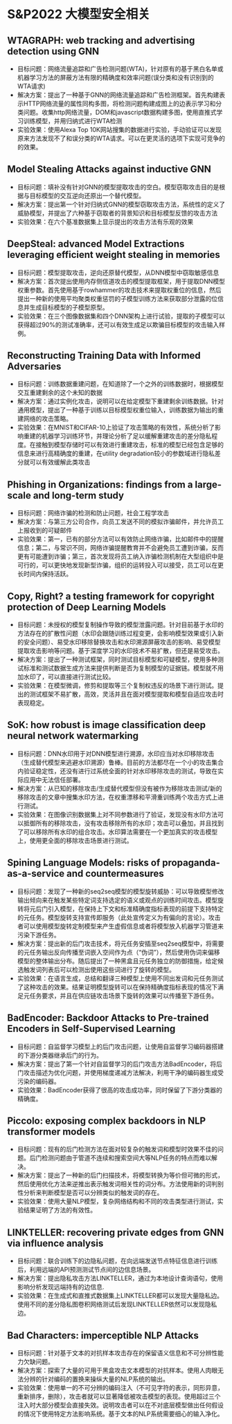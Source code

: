 # S&P2022 大模型安全相关

## WTAGRAPH: web tracking and advertising detection using GNN

+ 目标问题：网络流量追踪和广告检测问题(WTA)，针对原有的基于黑白名单或机器学习方法的屏蔽方法有限的精确度和效率问题(误分类和没有识别到的WTA请求)
+ 解决方案：提出了一种基于GNN的网络流量追踪和广告检测框架。首先构建表示HTTP网络流量的属性同构多图，将检测问题构建成图上的边表示学习和分类问题。收集http网络流量，DOM和javascript数据构建多图，使用直推式学习训练模型，并用归纳式进行WTA检测
+ 实验效果：使用Alexa Top 10K网站搜集的数据进行实验，手动验证可以发现原来方法发现不了和误分类的WTA请求。可以在更灵活的选项下实现可竞争的的效果。

## Model Stealing Attacks against inductive GNN

+ 目标问题：填补没有针对GNN的模型提取攻击的空白。模型窃取攻击目的是根据与目标模型的交互逆向还原出一个替代模型。
+ 解决方案：提出第一个针对归纳式GNN的模型窃取攻击方法，系统性的定义了威胁模型，并提出了六种基于窃取者的背景知识和目标模型反馈的攻击方法
+ 实验效果：在六个基准数据集上显示提出的攻击方法有乐观的效果

## DeepSteal: advanced Model Extractions leveraging efficient weight stealing in memories

+ 目标问题：模型提取攻击，逆向还原替代模型，从DNN模型中窃取敏感信息
+ 解决方案：首次提出使用内存侧信道攻击的模型提取框架，用于提取DNN模型权重参数。首先使用基于rowhammer的攻击技术来提取权重位的信息，然后提出一种新的使用平均聚类权重惩罚的子模型训练方法来获取部分泄露的位信息并生成目标模型的子模型原型。
+ 实验效果：在三个图像数据集和四个DNN架构上进行试验，提取的子模型可以获得超过90%的测试准确率，还可以有效生成足以欺骗目标模型的攻击输入样例。

## Reconstructing Training Data with Informed Adversaries

+ 目标问题：训练数据重建问题，在知道除了一个之外的训练数据时，根据模型交互重建剩余的这个未知的数据
+ 解决方案：通过实例化攻击，说明可以在给定模型下重建剩余训练数据。针对通用模型，提出了一种基于训练以目标模型权重位输入，训练数据为输出的重建网络的攻击策略。
+ 实验效果：在MNIST和CIFAR-10上验证了攻击策略的有效性，系统分析了影响重建的机器学习训练环节，并理论分析了足以缓解重建攻击的差分隐私程度。在接触到模型存储时可以有效进行重建攻击，标准的模型已经包含足够的信息来进行高精确度的重建，在utility degradation较小的参数域进行隐私差分就可以有效缓解此类攻击

## Phishing in Organizations: findings from a large-scale and long-term study

+ 目标问题：网络诈骗的检测和防止问题，社会工程学攻击
+ 解决方案：与第三方公司合作，向员工发送不同的模拟诈骗邮件，并允许员工上报收到的可疑邮件
+ 实验效果：第一，已有的部分方法可以有效防止网络诈骗，比如邮件中的提醒信息；第二，与常识不同，网络诈骗提醒教育并不会避免员工遭到诈骗，反而更有可能遭到诈骗；第三，首次发现将员工纳入诈骗检测机制在大型组织中是可行的，可以更快地发现新型诈骗，组织的运转投入可以接受，员工可以在更长时间内保持活跃。

## Copy, Right? a testing framework for copyright protection of Deep Learning Models

+ 目标问题：未授权的模型复制操作导致的模型泄露问题。针对目前基于水印的方法存在的扩散性问题（水印会跟随训练过程变更，会影响模型效果或引入新的安全问题）、易受水印移除替换攻击和水印溯源屏蔽攻击的影响、易受模型提取攻击影响等问题。基于深度学习的水印技术不易扩散，但还是易受攻击。
+ 解决方案：提出了一种测试框架，同时测试目标模型和可疑模型，使用多种测试标准和测试数据生成方法来提供判断是否为复制模型的证据链。模型就不用加水印了，可以直接进行测试比较。
+ 实验效果：在模型微调，修剪和提取等三个复制权违反的场景下进行测试。提出的测试框架不易扩散，高效，灵活并且在面对模型提取和模型自适应攻击时表现稳定。

## SoK: how robust is image classification deep neural network watermarking

+ 目标问题：DNN水印用于对DNN模型进行溯源，水印应当对水印移除攻击（生成替代模型来逃避水印溯源）鲁棒。目前的方法都尽在一个小的攻击集合内验证稳定性，还没有进行过系统全面的针对水印移除攻击的测试，导致在实际应用中无法信任部署。
+ 解决方案：从已知的移除攻击/生成替代模型但没有被作为移除攻击测试/新的移除攻击的文章中搜集水印方法，在权重漂移和平滑重训练两个攻击方式上进行测试。
+ 实验效果：在图像识别数据集上对不同参数进行了验证，发现没有水印方法可以抵御所有的移除攻击，没有攻击移除所有的水印；攻击可以叠加，并且找到了可以移除所有水印的组合攻击。水印算法需要在一个更加真实的攻击模型上，使用更全面的移除攻击场景进行测试。

## Spining Language Models: risks of propaganda-as-a-service and countermeasures

+ 目标问题：发现了一种新的seq2seq模型的模型旋转威胁：可以导致模型修改输出倾向来在触发某些特定词支持选定的语义或观点的训练时间攻击。模型旋转将元后门引入模型，在保持上下文和标准精确度指标表现的前提下支持特定的元任务。模型旋转支持宣传即服务（此处宣传定义为有偏向的言论）。攻击者可以使用模型旋转定制模型来产生虚假信息或者将模型放入机器学习管道来污染下游任务。
+ 解决方案：提出新的后门攻击技术，将元任务安插至seq2seq模型中，将需要的元任务输出反向传播至词嵌入空间作为点（“伪词”），然后使用伪词来偏移模型的整体输出分布。随后提出了一种黑盒且元任务独立的防御措施，给定候选触发词列表后可以检测出使用这些词进行了旋转的模型。
+ 实验效果：在语言生成，总结和翻译三种模型上使用不同出发词和元任务测试了这种攻击的效果。结果证明模型旋转可以在保持精确度指标表现的情况下满足元任务要求，并且在供应链攻击场景下旋转的效果可以传播至下游任务。

## BadEncoder: Backdoor Attacks to Pre-trained Encoders in Self-Supervised Learning

+ 目标问题：自监督学习模型上的后门攻击问题，让使用自监督学习编码器搭建的下游分类器继承后门的行为。
+ 解决方案：提出了第一个针对自监督学习的后门攻击方法BadEncoder，将后门攻击描述为优化问题，并使用梯度递减方法解决，利用干净的编码器生成受污染的编码器。
+ 实验效果：BadEncoder获得了很高的攻击成功率，同时保留了下游分类器的精确度。

## Piccolo: exposing complex backdoors in NLP transformer models

+ 目标问题：现有的后门检测方法在面对较复杂的触发词和模型时效果不佳的问题。后门检测问题由于管道不连续和搜索空间大等NLP任务的特点而难以解决。
+ 解决方案：提出了一种新的后门扫描技术，将模型转换为等价但可微的形式，然后使用优化方法来逆推出表示触发词相关性的词分布。方法使用新的词判别性分析来判断模型是否可以分辨类似的触发词的存在。
+ 实验效果：使用大量NLP模型，复杂网络结构和不同的攻击类型进行测试，实验结果证明了方法的有效性。

## LINKTELLER: recovering private edges from GNN via influence analysis

+ 目标问题：联合训练下的边隐私问题，在向远端发送节点特征信息进行训练后，利用远端的API预测测试节点间的边信息场景。
+ 解决方案：提出隐私攻击方法LINKTELLER，通过为本地设计查询语句，使用影响分析发现远端持有的边信息.
+ 实验效果：在生成式和直推式数据集上LINKTELLER都可以发现大量隐私边。使用不同的差分隐私图卷积网络测试后发现LINKTELLER依然可以发现隐私边。

## Bad Characters: imperceptible NLP Attacks

+ 目标问题：针对基于文本的对抗样本攻击存在的保留语义信息和不可分辨性能力欠缺问题。
+ 解决方案：探索了大量的可用于黑盒攻击文本模型的对抗样本。使用人肉眼无法分辨的针对编码的置换来操纵大量的NLP系统的输出。
+ 实验效果：使用单一的不可分辨的编码注入（不可见字符的表示，同形异意，重新排序，删除），攻击者就可以显著降低被攻击模型的表现。使用超过三个注入时大部分模型会直接失效。说明攻击者可以在不对底层模型做出任何假设的情况下使用特定方法影响系统。基于文本的NLP系统需要细心的输入净化。
